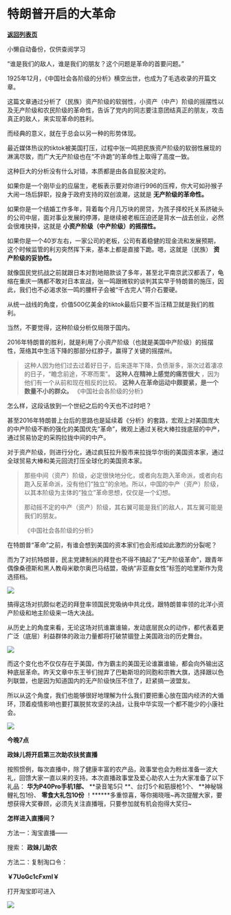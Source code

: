 # 特朗普开启的大革命

[**返回列表页**](/gzh/政事堂2019)

小懒自动备份，仅供查阅学习

“谁是我们的敌人，谁是我们的朋友？这个问题是革命的首要问题。”

  

1925年12月，《中国社会各阶级的分析》横空出世，也成为了毛选收录的开篇文章。

  

这篇文章通过分析了（民族）资产阶级的软弱性，小资产（中产）阶级的摇摆性以及无产阶级和农民阶级的革命性，告诉了党内的同志要注意团结真正的朋友，攻击真正的敌人，来实现革命的胜利。

  

而经典的意义，就在于总会以另一种的形势体现。

  

最近媒体热议的tiktok被美国打压，过程中张一鸣把民族资产阶级的软弱性展现的淋漓尽致，而广大无产阶级也在“不许跪”的革命性上取得了高度一致。

  

这种巨大的分析没有什么对错，本质都是由各自屁股决定的。

  

如果你是一个刚毕业的应届生，老板表示要对你进行996的压榨，你大可如孙猴子大闹一场后辞职，投身于政府支持的双创浪潮，这就是 **无产阶级的革命性。**

  

如果你是一个结婚工作多年，背着每个月几万块的房贷，为孩子择校托关系挤破头的公司中层，面对事业发展的停滞，是继续被老板压迫还是背水一战去创业，必然会很难抉择，这就是
**小资产阶级（中产阶级）的摇摆性。**

  

如果你是一个40岁左右，一家公司的老板，公司有着稳健的现金流和发展预期，这个时候监管的利刃突然挥下来，基本上都是直接下跪。嗯，这就是（民族）
**资产阶级的妥协性。**

  

就像国民党抗战之前就跟日本对割地赔款谈了多年，甚至北平南京武汉都丢了，龟缩在重庆一隅都不敢对日本宣战，张一鸣跟微软的谈判其实早于特朗普的施压，因此，我们也不必渴求张一鸣的腰杆子会被“千古完人”蒋介石要硬。

  

从统一战线的角度，价值500亿美金的tiktok最后只要不当汪精卫就是我们的胜利。  

  

当然，不要觉得，这种阶级分析仅局限于国内。  

  

2016年特朗普的胜利，就是利用了小资产阶级（也就是美国中产阶级）的摇摆性，笼络其中生活下降的那部分红脖子，赢得了关键的摇摆州。

> 这种人因为他们过去过着好日子，后来逐年下降，负债渐多，渐次过着凄凉的日子，“瞻念前途，不寒而栗”。 **这种人在精神上感觉的痛苦很大**
> ，因为他们有一个从前和现在相反的比较。 **这种人在革命运动中颇要紧，是一个数量不小的群众。** 《中国社会各阶级的分析》

  

怎么样，这段话放到一个世纪之后的今天也不过时吧？  

  

甚至2016年特朗普上台后的思路也是延续着《分析》的套路，宏观上对美国庞大的中产阶级不断的强化的美国优先“革命”，微观上通过关税大棒拉拢底层的中产，通过贸易协定的采购拉拢中间的中产。

  

对于资产阶级，则进行分化，通过疯狂拉升股市来拉拢华尔街的美国资本家，通过全球贸易大棒和美元回流打压全球化的美国资本家。

  

>
> 那些中间（资产）阶级，必定很快地分化，或者向左跑入革命派，或者向右跑入反革命派，没有他们“独立”的余地。所以，中国的中产（资产）阶级，以其本阶级为主体的“独立”革命思想，仅仅是一个幻想。
>
>  
>
>
> 那动摇不定的中产（资产）阶级，其右翼可能是我们的敌人，其左翼可能是我们的朋友。
>
> 《中国社会各阶级的分析》

  

在特朗普“革命”之前，有谁会想到美国的资本家们也会形成如此激烈的分裂呢？  

  

而为了对抗特朗普，民主党建制派的拜登也不得不搞起了“无产阶级革命”，跟青年偶像桑德斯和黑人教母米歇尔奥巴马结盟，吸纳“非亚裔女性”标签的哈里斯作为竞选搭档。

  

![](https://mmbiz.qpic.cn/mmbiz_jpg/rxhS23yu8cOZbhLHQGq9yEaw7tiaxtT8fBmYMRNPuW6gMrXueibWWU3Jr3aKENYg5al6HhyNVbhRIy8icwA7ovRTg/640?wx_fmt=jpeg)

  

搞得这场对抗颇似老迈的拜登率领国民党吸纳中共北伐，跟特朗普率领的北洋小资产阶级和地主阶级来一场大决战。  

  

从历史上的角度来看，无论这场对抗谁赢谁输，发动底层民众的动作，都代表着更广泛（底层）利益群体的政治力量都将打破禁锢登上美国政治的历史舞台。  

  

![](https://mmbiz.qpic.cn/mmbiz_jpg/rxhS23yu8cOZbhLHQGq9yEaw7tiaxtT8f9bspoG2ZJ88WDJLxqOWo9Q59v3vXjHGtjmV6qBGrPcovY4x2WlyVpg/640?wx_fmt=jpeg)

  

而这个变化也不仅仅存在于美国，作为霸主的美国无论谁赢谁输，都会向外输出这种底层革命。昨天文章中东王爷们抛弃了巴勒斯坦的同胞和宗教大旗，选择跟以色列联盟，也是因为知道国内的无产阶级快压不住了，赶紧搞一波盟友。

  

所以从这个角度，我们也能够很好地理解为什么我们要把重心放在国内经济的大循环，顶着疫情影响也要打赢脱贫攻坚的决战，让我中华实现一个都不能少的小康社会。

  

![](https://mmbiz.qpic.cn/mmbiz_jpg/rxhS23yu8cPp0iaKAfe0ZsWfgGcY72o9Nror8TicrtnlDsqzY7y4Kum4fM3X0FMEGlbvm9HvZUiaETSnLt4DHNLbQ/640?wx_fmt=jpeg)

  

 **今晚7点**

 **政妹儿将开启第三次助农扶贫直播**

  

按照惯例，每次直播中，除了健康丰富的农产品，政事堂也会为粉丝准备一波大礼，回馈大家一直以来的支持。本次直播政事堂及爱心助农人士为大家准备了以下礼品：
**华为P40Pro手机1部、** **录音笔5只 **、台灯5个和筋膜枪1个、 **神秘锦鲤礼包1份、 **零食大礼包10份**
！******多重惊喜，等你揭晓哦~再次提醒大家，要想获得大奖眷顾，必须先关注直播哦，只要参加就有机会抱得大奖归~

  

 **怎样进入直播间？**

  

方法一：淘宝直播——  

搜索： **政妹儿助农**

方法二：复制淘口令：

 **￥7UoGc1cFxml￥**

打开淘宝即可进入

  

![](https://mmbiz.qpic.cn/mmbiz_jpg/pa3FicUPDvYiayicvRw8IvibXQoZ4AThR1gmUuBFYeJn19KyOib61SrjcomWC6oA4MbDtpqLbUT85fSE75SUBLlJe8w/640?wx_fmt=jpeg)

  

